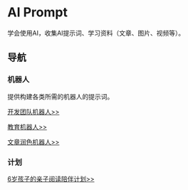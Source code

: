# AI Prompt

学会使用AI，收集AI提示词、学习资料（文章、图片、视频等）。


## 导航

### 机器人

提供构建各类所需的机器人的提示词。

[开发团队机器人>>](./robot/develop_prompt.md)

[教育机器人>>](./robot/develop_prompt.md)

[文章润色机器人>>](./robot/writer_prompt.md)

### 计划 

[6岁孩子的亲子阅读陪伴计划>>](./plan/read_book.md)

